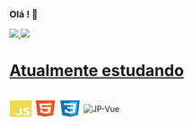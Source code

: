 ### Olá ! 👋


 <div>
  <a href="https://github.com/JPbjj">
  <img height="180em" src="https://github-readme-stats.vercel.app/api?username=JPbjj&show_icons=true&theme=dracula&include_all_commits=true&count_private=true"/>
  <img height="180em" src="https://github-readme-stats.vercel.app/api/top-langs/?username=JPbjj&layout=compact&langs_count=16&theme=dracula"/>
</div>
 <h1> Atualmente estudando </h1>
 <div style="display: inline-block"><br>
  <img align="center" alt="JP-Js" height="30" width="40" src="https://raw.githubusercontent.com/devicons/devicon/master/icons/javascript/javascript-plain.svg">
  <img align="center" alt="JP-HTML" height="30" width="40" src="https://raw.githubusercontent.com/devicons/devicon/master/icons/html5/html5-original.svg">
  <img align="center" alt="JP-CSS" height="30" width="40" src="https://raw.githubusercontent.com/devicons/devicon/master/icons/css3/css3-original.svg">
    <img align="center" alt="JP-Vue" height="30" width="40" src="https://cdn.jsdelivr.net/gh/devicons/devicon/icons/vuejs/vuejs-original-wordmark.svg">
</div>
